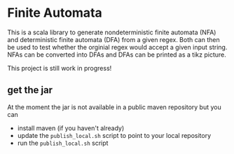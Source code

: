 # Finite Automata

This is a scala library to generate nondeterministic finite automata (NFA) and deterministic finite automata (DFA) from a given regex. Both can then be used to test whether the orginial regex would accept a given input string. NFAs can be converted into DFAs and DFAs can be printed as a tikz picture.


This project is still work in progress!

## get the jar

At the moment the jar is not available in a public maven repository but you can
* install maven (if you haven't already)
* update the `publish_local.sh` script to point to your local repository
* run the `publish_local.sh` script

